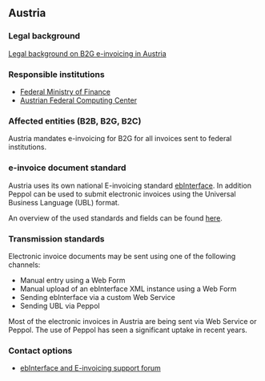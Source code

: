 ## Austria

### Legal background

[Legal background on B2G e-invoicing in Austria](https://www.erechnung.gv.at/erb/en_GB/legal)

### Responsible institutions

 * [Federal Ministry of Finance](https://www.bmf.gv.at)
 * [Austrian Federal Computing Center](https://www.brz.gv.at)
 
### Affected entities (B2B, B2G, B2C)

Austria mandates e-invoicing for B2G for all invoices sent to federal institutions. 

### e-invoice document standard

Austria uses its own national E-invoicing standard [ebInterface](https://www.ebinterface.at). In addition Peppol can be used to submit electronic invoices using the Universal Business Language (UBL) format. 

An overview of the used standards and fields can be found [here](https://www.erechnung.gv.at/erb/tec_formats_ebinterface).


### Transmission standards

Electronic invoice documents may be sent using one of the following channels:

 * Manual entry using a Web Form
 * Manual upload of an ebInterface XML instance using a Web Form
 * Sending ebInterface via a custom Web Service
 * Sending UBL via Peppol
 
Most of the electronic invoices in Austria are being sent via Web Service or Peppol. The use of Peppol has seen a significant uptake in recent years.

### Contact options

 * [ebInterface and E-invoicing support forum](https://www.ebinterface.org)
 



